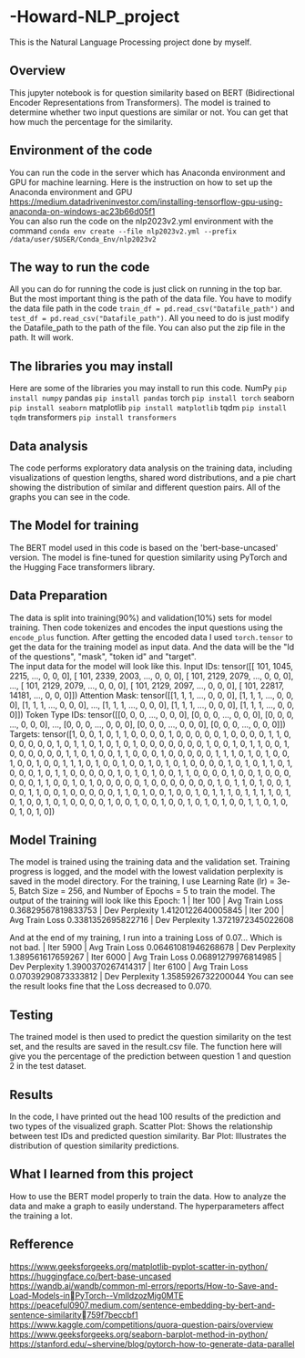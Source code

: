 # -Howard-NLP_project
This is the Natural Language Processing project done by myself. 

## Overview
This jupyter notebook is for question similarity based on BERT (Bidirectional Encoder Representations from Transformers). The model is trained to determine whether two input questions are similar or not. You can get that how much the percentage for the similarity.

## Environment of the code
You can run the code in the server which has Anaconda environment and GPU for machine learning.
Here is the instruction on how to set up the Anaconda environment and GPU
https://medium.datadriveninvestor.com/installing-tensorflow-gpu-using-anaconda-on-windows-ac23b66d05f1
<br /> 
You can also run the code on the nlp2023v2.yml environment with the command `conda env create --file nlp2023v2.yml --prefix /data/user/$USER/Conda_Env/nlp2023v2`

## The way to run the code
All you can do for running the code is just click on running in the top bar. But the most important thing is the path of the data file. You have to modify the data file path in the code 
`train_df = pd.read_csv("Datafile_path")` 
and 
`test_df = pd.read_csv("Datafile_path")`. 
All you need to do is just modify the Datafile_path to the path of the file. You can also put the zip file in the path. It will work.

## The libraries you may install
Here are some of the libraries you may install to run this code.
NumPy `pip install numpy`
pandas `pip install pandas`
torch `pip install torch`
seaborn `pip install seaborn`
matplotlib `pip install matplotlib`
tqdm `pip install tqdm`
transformers `pip install transformers`


## Data analysis
The code performs exploratory data analysis on the training data, including visualizations of question lengths, shared word distributions, and a pie chart showing the distribution of similar and different question pairs. All of the graphs you can see in the code.

## The Model for training
The BERT model used in this code is based on the 'bert-base-uncased' version. The model is fine-tuned for question similarity using PyTorch and the Hugging Face transformers library. 

## Data Preparation
The data is split into training(90%) and validation(10%) sets for model training. Then code tokenizes and encodes the input questions using the `encode_plus` function. After getting the encoded data I used `torch.tensor` to get the data for the training model as input data. And the data will be the "Id of the questions", "mask", "token id" and "target".  
The input data for the model will look like this.
Input IDs: tensor([[  101,  1045,  2215,  ...,     0,     0,     0],
        [  101,  2339,  2003,  ...,     0,     0,     0],
        [  101,  2129,  2079,  ...,     0,     0,     0],
        ...,
        [  101,  2129,  2079,  ...,     0,     0,     0],
        [  101,  2129,  2097,  ...,     0,     0,     0],
        [  101, 22817, 14181,  ...,     0,     0,     0]])
Attention Mask: tensor([[1, 1, 1,  ..., 0, 0, 0],
        [1, 1, 1,  ..., 0, 0, 0],
        [1, 1, 1,  ..., 0, 0, 0],
        ...,
        [1, 1, 1,  ..., 0, 0, 0],
        [1, 1, 1,  ..., 0, 0, 0],
        [1, 1, 1,  ..., 0, 0, 0]])
Token Type IDs: tensor([[0, 0, 0,  ..., 0, 0, 0],
        [0, 0, 0,  ..., 0, 0, 0],
        [0, 0, 0,  ..., 0, 0, 0],
        ...,
        [0, 0, 0,  ..., 0, 0, 0],
        [0, 0, 0,  ..., 0, 0, 0],
        [0, 0, 0,  ..., 0, 0, 0]])
Targets: tensor([1, 0, 0, 1, 0, 1, 1, 0, 0, 0, 0, 1, 0, 0, 0, 0, 0, 1, 0, 0, 0, 0, 1, 1,
        0, 0, 0, 0, 0, 0, 1, 0, 1, 1, 0, 1, 0, 1, 0, 1, 0, 0, 0, 0, 0, 0, 0, 1,
        0, 0, 1, 0, 1, 1, 0, 0, 1, 0, 0, 0, 0, 0, 0, 1, 1, 0, 1, 0, 0, 1, 1, 0,
        0, 0, 1, 0, 0, 0, 0, 0, 1, 1, 1, 0, 1, 0, 1, 0, 0, 1, 0, 0, 1, 0, 0, 1,
        1, 1, 0, 1, 0, 0, 1, 0, 0, 1, 0, 1, 0, 1, 0, 0, 0, 0, 1, 0, 1, 0, 1, 1,
        0, 1, 0, 0, 0, 1, 0, 1, 1, 0, 0, 0, 0, 0, 1, 0, 1, 0, 1, 0, 0, 1, 1, 0,
        0, 0, 0, 1, 0, 0, 1, 0, 0, 0, 0, 0, 0, 1, 1, 0, 0, 1, 0, 1, 0, 0, 0, 0,
        0, 1, 0, 0, 0, 0, 0, 0, 0, 1, 0, 1, 1, 0, 1, 0, 0, 1, 0, 0, 1, 1, 0, 0,
        1, 0, 0, 0, 0, 0, 1, 1, 0, 1, 0, 0, 1, 0, 0, 1, 0, 1, 1, 1, 0, 1, 1, 1,
        1, 0, 1, 0, 1, 0, 0, 1, 0, 1, 0, 0, 0, 0, 1, 0, 0, 1, 0, 0, 1, 0, 0, 1,
        0, 1, 0, 1, 0, 0, 1, 1, 0, 1, 0, 0, 1, 0, 1, 0])


## Model Training
The model is trained using the training data and the validation set. Training progress is logged, and the model with the lowest validation perplexity is saved in the model directory.
For the training, I use Learning Rate (lr) = 3e-5, Batch Size  = 256, and Number of Epochs = 5 to train the model. The output of the training will look like this 
Epoch:  1
| Iter 100 | Avg Train Loss 0.36829567819833753 | Dev Perplexity 1.4120122640005845
| Iter 200 | Avg Train Loss 0.3381352695822716 | Dev Perplexity 1.3721972345022608

And at the end of my training, I run into a training Loss of 0.07... Which is not bad.
| Iter 5900 | Avg Train Loss 0.06461081946268678 | Dev Perplexity 1.389561617659267
| Iter 6000 | Avg Train Loss 0.06891279976814985 | Dev Perplexity 1.3900370267414317
| Iter 6100 | Avg Train Loss 0.07039290873333812 | Dev Perplexity 1.3585926732200044
You can see the result looks fine that the Loss decreased to 0.070.

## Testing
The trained model is then used to predict the question similarity on the test set, and the results are saved in the result.csv file. The function here will give you the percentage of the prediction between question 1 and question 2 in the test dataset.

## Results 
In the code, I have printed out the head 100 results of the prediction and two types of the visualized graph.
Scatter Plot: Shows the relationship between test IDs and predicted question similarity.
Bar Plot: Illustrates the distribution of question similarity predictions.

## What I learned from this project
How to use the BERT model properly to train the data.
How to analyze the data and make a graph to easily understand.
The hyperparameters affect the training a lot.

## Refference
https://www.geeksforgeeks.org/matplotlib-pyplot-scatter-in-python/ <br /> 
https://huggingface.co/bert-base-uncased <br /> 
https://wandb.ai/wandb/common-ml-errors/reports/How-to-Save-and-Load-Models-inPyTorch--VmlldzozMjg0MTE <br /> 
https://peaceful0907.medium.com/sentence-embedding-by-bert-and-sentence-similarity759f7beccbf1 <br /> 
https://www.kaggle.com/competitions/quora-question-pairs/overview <br /> 
https://www.geeksforgeeks.org/seaborn-barplot-method-in-python/ <br /> 
https://stanford.edu/~shervine/blog/pytorch-how-to-generate-data-parallel <br /> 
